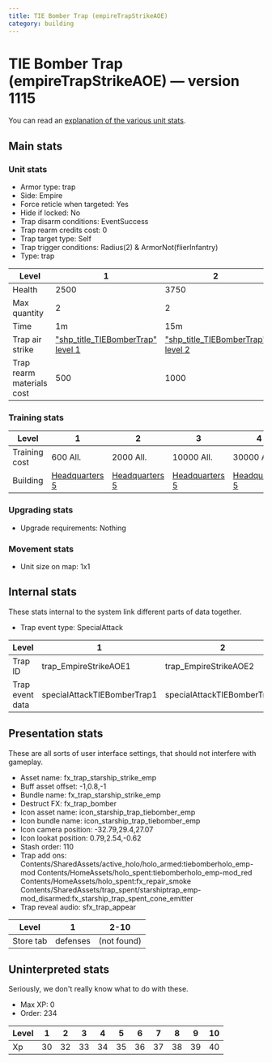 ```yaml
---
title: TIE Bomber Trap (empireTrapStrikeAOE)
category: building
---
```


# TIE Bomber Trap (empireTrapStrikeAOE) — version 1115

You can read an [explanation  of the various unit stats](unitexplained.md).

## Main stats

### Unit stats

  * Armor type: trap
  * Side: Empire
  * Force reticle when targeted: Yes
  * Hide if locked: No
  * Trap disarm conditions: EventSuccess
  * Trap rearm credits cost: 0
  * Trap target type: Self
  * Trap trigger conditions: Radius(2) & ArmorNot(flierInfantry)
  * Type: trap

|Level                    |1                                                      |2                                                      |3                                                      |4                                                      |5                                                      |6                                                      |7                                                      |8                                                      |9                                                      |10                                                      |
|-------------------------|-------------------------------------------------------|-------------------------------------------------------|-------------------------------------------------------|-------------------------------------------------------|-------------------------------------------------------|-------------------------------------------------------|-------------------------------------------------------|-------------------------------------------------------|-------------------------------------------------------|--------------------------------------------------------|
|Health                   |2500                                                   |3750                                                   |4500                                                   |6000                                                   |7250                                                   |8500                                                   |9750                                                   |11000                                                  |12250                                                  |13500                                                   |
|Max quantity             |2                                                      |2                                                      |2                                                      |2                                                      |2                                                      |2                                                      |3                                                      |3                                                      |4                                                      |4                                                       |
|Time                     |1m                                                     |15m                                                    |2h                                                     |12h                                                    |1d                                                     |1d12h                                                  |2d                                                     |3d                                                     |6d                                                     |1w3d                                                    |
|Trap air strike          |["shp_title_TIEBomberTrap" level 1](TIEBomberTrap.html)|["shp_title_TIEBomberTrap" level 2](TIEBomberTrap.html)|["shp_title_TIEBomberTrap" level 3](TIEBomberTrap.html)|["shp_title_TIEBomberTrap" level 4](TIEBomberTrap.html)|["shp_title_TIEBomberTrap" level 5](TIEBomberTrap.html)|["shp_title_TIEBomberTrap" level 6](TIEBomberTrap.html)|["shp_title_TIEBomberTrap" level 7](TIEBomberTrap.html)|["shp_title_TIEBomberTrap" level 8](TIEBomberTrap.html)|["shp_title_TIEBomberTrap" level 9](TIEBomberTrap.html)|["shp_title_TIEBomberTrap" level 10](TIEBomberTrap.html)|
|Trap rearm materials cost|500                                                    |1000                                                   |1500                                                   |1800                                                   |2000                                                   |3000                                                   |5000                                                   |6000                                                   |8000                                                   |15000                                                   |


### Training stats

|Level        |1                              |2                              |3                              |4                              |5                              |6                              |7                              |8                              |9                              |10                              |
|-------------|-------------------------------|-------------------------------|-------------------------------|-------------------------------|-------------------------------|-------------------------------|-------------------------------|-------------------------------|-------------------------------|--------------------------------|
|Training cost|600 All.                       |2000 All.                      |10000 All.                     |30000 All.                     |60000 All.                     |160000 All.                    |350000 All.                    |500000 All.                    |800000 All.                    |1500000 All.                    |
|Building     |[Headquarters 5](empireHQ.html)|[Headquarters 5](empireHQ.html)|[Headquarters 5](empireHQ.html)|[Headquarters 5](empireHQ.html)|[Headquarters 5](empireHQ.html)|[Headquarters 6](empireHQ.html)|[Headquarters 7](empireHQ.html)|[Headquarters 8](empireHQ.html)|[Headquarters 9](empireHQ.html)|[Headquarters 10](empireHQ.html)|


### Upgrading stats

  * Upgrade requirements: Nothing

### Movement stats

  * Unit size on map: 1x1

## Internal stats

These stats internal to the system link different parts of data together.

  * Trap event type: SpecialAttack

|Level          |1                          |2                          |3                          |4                          |5                          |6                          |7                          |8                          |9                          |10                          |
|---------------|---------------------------|---------------------------|---------------------------|---------------------------|---------------------------|---------------------------|---------------------------|---------------------------|---------------------------|----------------------------|
|Trap ID        |trap_EmpireStrikeAOE1      |trap_EmpireStrikeAOE2      |trap_EmpireStrikeAOE3      |trap_EmpireStrikeAOE4      |trap_EmpireStrikeAOE5      |trap_EmpireStrikeAOE6      |trap_EmpireStrikeAOE7      |trap_EmpireStrikeAOE8      |trap_EmpireStrikeAOE9      |trap_EmpireStrikeAOE10      |
|Trap event data|specialAttackTIEBomberTrap1|specialAttackTIEBomberTrap2|specialAttackTIEBomberTrap3|specialAttackTIEBomberTrap4|specialAttackTIEBomberTrap5|specialAttackTIEBomberTrap6|specialAttackTIEBomberTrap7|specialAttackTIEBomberTrap8|specialAttackTIEBomberTrap9|specialAttackTIEBomberTrap10|


## Presentation stats

These are all sorts of user interface settings, that should not interfere with gameplay.

  * Asset name: fx_trap_starship_strike_emp
  * Buff asset offset: -1,0.8,-1
  * Bundle name: fx_trap_starship_strike_emp
  * Destruct FX: fx_trap_bomber
  * Icon asset name: icon_starship_trap_tiebomber_emp
  * Icon bundle name: icon_starship_trap_tiebomber_emp
  * Icon camera position: -32.79,29.4,27.07
  * Icon lookat position: 0.79,2.54,-0.62
  * Stash order: 110
  * Trap add ons: Contents/SharedAssets/active_holo/holo_armed:tiebomberholo_emp-mod Contents/HomeAssets/holo_spent:tiebomberholo_emp-mod_red Contents/HomeAssets/holo_spent:fx_repair_smoke Contents/SharedAssets/trap_spent/starshiptrap_emp-mod_disarmed:fx_starship_trap_spent_cone_emitter
  * Trap reveal audio: sfx_trap_appear

|Level    |1       |2-10       |
|---------|--------|-----------|
|Store tab|defenses|(not found)|


## Uninterpreted stats

Seriously, we don't really know what to do with these.

  * Max XP: 0
  * Order: 234

|Level|1 |2 |3 |4 |5 |6 |7 |8 |9 |10|
|-----|--|--|--|--|--|--|--|--|--|--|
|Xp   |30|32|33|34|35|36|37|38|39|40|


